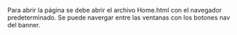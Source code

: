 Para abrir la página se debe abrir el archivo Home.html con el navegador predeterminado.
Se puede navergar entre las ventanas con los botones nav del banner.
